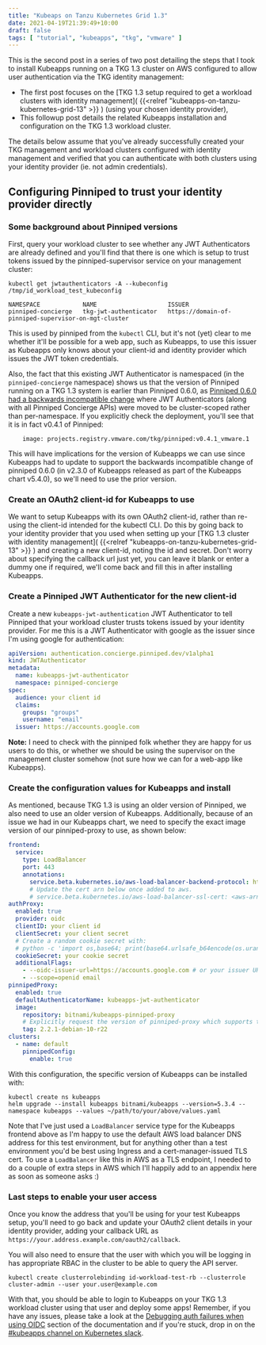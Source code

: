 ```yaml
---
title: "Kubeaps on Tanzu Kubernetes Grid 1.3"
date: 2021-04-19T21:39:49+10:00
draft: false
tags: [ "tutorial", "kubeapps", "tkg", "vmware" ]
---
```


This is the second post in a series of two post detailing the steps that I took to install Kubeapps running on a TKG 1.3 cluster on AWS configured to allow user authentication via the TKG identity management:

* The first post focuses on the [TKG 1.3 setup required to get a workload clusters with identity management]( {{<relref "kubeapps-on-tanzu-kubernetes-grid-13" >}} ) (using your chosen identity provider),
* This followup post details the related Kubeapps installation and configuration on the TKG 1.3 workload cluster.

The details below assume that you've already successfully created your TKG management and workload clusters configured with identity management and verified that you can authenticate with both clusters using your identity provider (ie. not admin credentials).

## Configuring Pinniped to trust your identity provider directly

### Some background about Pinniped versions

First, query your workload cluster to see whether any JWT Authenticators are already defined and you'll find that there is one which is setup to trust tokens issued by the pinniped-supervisor service on your management cluster:

```
kubectl get jwtauthenticators -A --kubeconfig /tmp/id_workload_test_kubeconfig

NAMESPACE            NAME                    ISSUER
pinniped-concierge   tkg-jwt-authenticator   https://domain-of-pinniped-supervisor-on-mgt-cluster
```

This is used by pinniped from the `kubectl` CLI, but it's not (yet) clear to me whether it'll be possible for a web app, such as Kubeapps, to use this issuer as Kubeapps only knows about your client-id and identity provider which issues the JWT token credentials.

Also, the fact that this existing JWT Authenticator is namespaced (in the `pinniped-concierge` namespace) shows us that the version of Pinniped running on a TKG 1.3 system is earlier than Pinniped 0.6.0, as [Pinniped 0.6.0 had a backwards incompatible change](https://github.com/vmware-tanzu/pinniped/releases/tag/v0.6.0) where JWT Authenticators (along with all Pinniped Concierge APIs) were moved to be cluster-scoped rather than per-namespace. If you explicitly check the deployment, you'll see that it is in fact v0.4.1 of Pinniped:

```
    image: projects.registry.vmware.com/tkg/pinniped:v0.4.1_vmware.1
```

This will have implications for the version of Kubeapps we can use since Kubeapps had to update to support the backwards incompatible change of pinniped 0.6.0 (in v2.3.0 of Kubeapps released as part of the Kubeapps chart v5.4.0), so we'll need to use the prior version.

### Create an OAuth2 client-id for Kubeapps to use

We want to setup Kubeapps with its own OAuth2 client-id, rather than re-using the client-id intended for the kubectl CLI. Do this by going back to your identity provider that you used when setting up your [TKG 1.3 cluster with identity management]( {{<relref "kubeapps-on-tanzu-kubernetes-grid-13" >}} ) and creating a new client-id, noting the id and secret. Don't worry about specifying the callback url just yet, you can leave it blank or enter a dummy one if required, we'll come back and fill this in after installing Kubeapps.

### Create a Pinniped JWT Authenticator for the new client-id

Create a new `kubeapps-jwt-authentication` JWT Authenticator to tell Pinniped that your workload cluster trusts tokens issued by your identity provider. For me this is a JWT Authenticator with google as the issuer since I'm using google for authentication:

```yaml
apiVersion: authentication.concierge.pinniped.dev/v1alpha1
kind: JWTAuthenticator
metadata:
  name: kubeapps-jwt-authenticator
  namespace: pinniped-concierge
spec:
  audience: your client id
  claims:
    groups: "groups"
    username: "email"
  issuer: https://accounts.google.com
```

**Note:** I need to check with the pinniped folk whether they are happy for us users to do this, or whether we should be using the supervisor on the management cluster somehow (not sure how we can for a web-app like Kubeapps).

### Create the configuration values for Kubeapps and install

As mentioned, because TKG 1.3 is using an older version of Pinniped, we also need to use an older version of Kubeapps. Additionally, because of an issue we had in our Kubeapps chart, we need to specify the exact image version of our pinniped-proxy to use, as shown below:

```yaml
frontend:
  service:
    type: LoadBalancer
    port: 443
    annotations:
      service.beta.kubernetes.io/aws-load-balancer-backend-protocol: http
      # Update the cert arn below once added to aws.
      # service.beta.kubernetes.io/aws-load-balancer-ssl-cert: <aws-arn-for-your-ssl-cert>
authProxy:
  enabled: true
  provider: oidc
  clientID: your client id
  clientSecret: your client secret
  # Create a random cookie secret with:
  # python -c 'import os,base64; print(base64.urlsafe_b64encode(os.urandom(16)).decode())'
  cookieSecret: your cookie secret
  additionalFlags:
    - --oidc-issuer-url=https://accounts.google.com # or your issuer URL
    - --scope=openid email
pinnipedProxy:
  enabled: true
  defaultAuthenticatorName: kubeapps-jwt-authenticator
  image:
    repository: bitnami/kubeapps-pinniped-proxy
    # Explicitly request the version of pinniped-proxy which supports the pre 0.6.0 version of pinniped.
    tag: 2.2.1-debian-10-r22
clusters:
  - name: default
    pinnipedConfig:
      enable: true
```

With this configuration, the specific version of Kubeapps can be installed with:

```
kubectl create ns kubeapps
helm upgrade --install kubeapps bitnami/kubeapps --version=5.3.4 --namespace kubeapps --values ~/path/to/your/above/values.yaml
```

Note that I've just used a `LoadBalancer` service type for the Kubeapps frontend above as I'm happy to use the default AWS load balancer DNS address for this test environment, but for anything other than a test environment you'd be best using Ingress and a cert-manager-issued TLS cert. To use a `LoadBalancer` like this in AWS as a TLS endpoint, I needed to do a couple of extra steps in AWS which I'll happily add to an appendix here as soon as someone asks :)

### Last steps to enable your user access

Once you know the address that you'll be using for your test Kubeapps setup, you'll need to go back and update your OAuth2 client details in your identity provider, adding your callback URL as `https://your.address.example.com/oauth2/callback`.

You will also need to ensure that the user with which you will be logging in has appropriate RBAC in the cluster to be able to query the API server.

```
kubectl create clusterrolebinding id-workload-test-rb --clusterrole cluster-admin --user your.user@example.com
```

With that, you should be able to login to Kubeapps on your TKG 1.3 workload cluster using that user and deploy some apps! Remember, if you have any issues, please take a look at the [Debugging auth failures when using OIDC](https://github.com/kubeapps/kubeapps/blob/master/docs/user/using-an-OIDC-provider.md#debugging-auth-failures-when-using-oidc) section of the documentation and if you're stuck, drop in on the [#kubeapps channel on Kubernetes slack](https://kubernetes.slack.com/archives/C9D3TSUG4).

